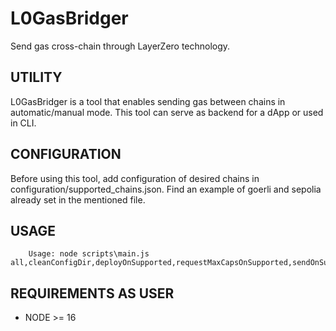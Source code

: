 # L0GasBridger
Send gas cross-chain through LayerZero technology.



## UTILITY
L0GasBridger is a tool that enables sending gas between chains in automatic/manual mode.
This tool can serve as backend for a dApp or used in CLI.

## CONFIGURATION
Before using this tool, add configuration of desired chains in configuration/supported_chains.json.
Find an example of goerli and sepolia already set in the mentioned file.

## USAGE
```
    Usage: node scripts\main.js all,cleanConfigDir,deployOnSupported,requestMaxCapsOnSupported,sendOnSupported
```

## REQUIREMENTS AS USER
- NODE >= 16

